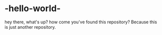 # -hello-world-
hey there, what's up? how come you've found this repository? Because this is just another repository.
